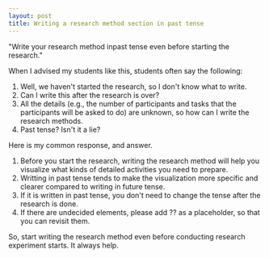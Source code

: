 ```yaml
---
layout: post
title: Writing a research method section in past tense
---
```


"Write your research method inpast tense even before starting the research."

When I advised my students like this, students often say the following:

1. Well, we haven't started the research, so I don't know what to write.
2. Can I write this after the research is over?
3. All the details (e.g., the number of participants and tasks that the participants will be asked to do) are unknown, so how can I write the research methods.
4. Past tense? Isn't it a lie?

Here is my common response, and answer.

1. Before you start the research, writing the research method will help you visualize what kinds of detailed activities you need to prepare.
2. Writting in past tense tends to make the visualization more specific and clearer compared to writing in future tense.
3. If it is written in past tense, you don't need to change the tense after the research is done.
4. If there are undecided elements, please add ?? as a placeholder, so that you can revisit them.

So, start writing the research method even before conducting research experiment starts. It always help.

